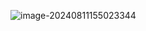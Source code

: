 ![image-20240811155023344](C:\Users\Administrator\AppData\Roaming\Typora\typora-user-images\image-20240811155023344.png)